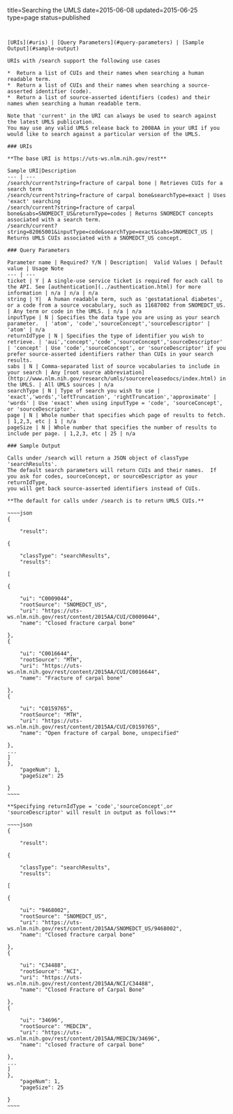 title=Searching the UMLS
date=2015-06-08
updated=2015-06-25
type=page
status=published
~~~~~~


[URIs](#uris) | [Query Parameters](#query-parameters) | [Sample Output](#sample-output)

URIs with /search support the following use cases

*  Return a list of CUIs and their names when searching a human readable term.
*  Return a list of CUIs and their names when searching a source-asserted identifier (code).
*  Return a list of source-asserted identifiers (codes) and their names when searching a human readable term.

Note that 'current' in the URI can always be used to search against the latest UMLS publication.
You may use any valid UMLS release back to 2008AA in your URI if you would like to search against a particular version of the UMLS.

### URIs

**The base URI is https://uts-ws.nlm.nih.gov/rest**

Sample URI|Description
--- | ---
/search/current?string=fracture of carpal bone | Retrieves CUIs for a search term
/search/current?string=fracture of carpal bone&searchType=exact | Uses 'exact' searching
/search/current?string=fracture of carpal bone&sabs=SNOMEDCT_US&returnType=codes | Returns SNOMEDCT concepts associated with a search term.
/search/current?string=82065001&inputType=code&searchType=exact&sabs=SNOMEDCT_US | Returns UMLS CUIs associated with a SNOMEDCT_US concept.

### Query Parameters

Parameter name | Required? Y/N | Description|  Valid Values | Default value | Usage Note
--- | ---
ticket | Y | A single-use service ticket is required for each call to the API. See [authentication](../authentication.html) for more information | n/a | n/a | n/a
string | Y|  A human readable term, such as 'gestatational diabetes', or a code from a source vocabulary, such as 11687002 from SNOMEDCT_US. | Any term or code in the UMLS. | n/a | n/a
inputType | N | Specifies the data type you are using as your search parameter.  | 'atom', 'code','sourceConcept','sourceDescriptor' | 'atom' | n/a
returnIdType | N | Specifies the type of identifier you wish to retrieve. | 'aui','concept','code','sourceConcept','sourceDescriptor' | 'concept' | Use 'code','sourceConcept', or 'sourceDescriptor' if you prefer source-asserted identifiers rather than CUIs in your search results.
sabs | N | Comma-separated list of source vocabularies to include in your search | Any [root source abbreviation](http://www.nlm.nih.gov/research/umls/sourcereleasedocs/index.html) in the UMLS. | All UMLS sources | n/a
searchType | N | Type of search you wish to use | 'exact','words','leftTruncation', 'rightTruncation','approximate' | 'words' | Use 'exact' when using inputType = 'code', 'sourceConcept', or 'sourceDescriptor'.
page | N | Whole number that specifies which page of results to fetch. | 1,2,3, etc | 1 | n/a
pageSize | N | Whole number that specifies the number of results to include per page. | 1,2,3, etc | 25 | n/a

### Sample Output

Calls under /search will return a JSON object of classType 'searchResults'.
The default search parameters will return CUIs and their names.  If you ask for codes, sourceConcept, or sourceDescriptor as your returnIdType,
you will get back source-asserted identifiers instead of CUIs.

**The default for calls under /search is to return UMLS CUIs.**

~~~~json
{

    "result": 

{

    "classType": "searchResults",
    "results": 

[

{

    "ui": "C0009044",
    "rootSource": "SNOMEDCT_US",
    "uri": "https://uts-ws.nlm.nih.gov/rest/content/2015AA/CUI/C0009044",
    "name": "Closed fracture carpal bone"

},
{

    "ui": "C0016644",
    "rootSource": "MTH",
    "uri": "https://uts-ws.nlm.nih.gov/rest/content/2015AA/CUI/C0016644",
    "name": "Fracture of carpal bone"

},
{

    "ui": "C0159765",
    "rootSource": "MTH",
    "uri": "https://uts-ws.nlm.nih.gov/rest/content/2015AA/CUI/C0159765",
    "name": "Open fracture of carpal bone, unspecified"

},
...
]
},
    "pageNum": 1,
    "pageSize": 25

}
~~~~

**Specifying returnIdType = 'code','sourceConcept',or 'sourceDescriptor' will result in output as follows:**

~~~~json
{

    "result": 

{

    "classType": "searchResults",
    "results": 

[

{

    "ui": "9468002",
    "rootSource": "SNOMEDCT_US",
    "uri": "https://uts-ws.nlm.nih.gov/rest/content/2015AA/SNOMEDCT_US/9468002",
    "name": "Closed fracture carpal bone"

},
{

    "ui": "C34488",
    "rootSource": "NCI",
    "uri": "https://uts-ws.nlm.nih.gov/rest/content/2015AA/NCI/C34488",
    "name": "Closed Fracture of Carpal Bone"

},
{

    "ui": "34696",
    "rootSource": "MEDCIN",
    "uri": "https://uts-ws.nlm.nih.gov/rest/content/2015AA/MEDCIN/34696",
    "name": "closed fracture of carpal bone"

},
...
]
},
    "pageNum": 1,
    "pageSize": 25

}
~~~~
